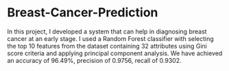 # Breast-Cancer-Prediction
In this project, I developed a system that can help in diagnosing breast cancer at an early stage. I used a Random Forest classifier with selecting the top 10 features from the dataset containing 32 attributes using Gini score criteria and applying principal component analysis. We have achieved an accuracy of 96.49%, precision of 0.9756, recall of 0.9302.
